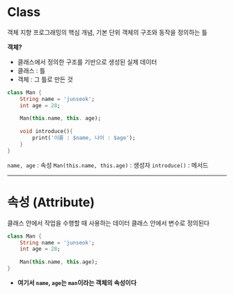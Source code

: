 # Class
객체 지향 프로그래밍의 핵심 개념, 기본 단위
객체의 구조와 동작을 정의하는 틀

**객체?**
- 클래스에서 정의한 구조를 기반으로 생성된 실제 데이터
- 클래스 : 틀
- 객체 : 그 틀로 만든 것

```dart
class Man {
	String name = 'junseok';
	int age = 28;
	
	Man(this.name, this. age);
	
	void introduce(){
		print('이름 : $name, 나이 : $age');
	}
}
```

`name, age` : 속성
`Man(this.name, this.age)` : 생성자
`introduce()` : 메서드


---

# 속성 (Attribute)
클래스 안에서 작업을 수행할 때 사용하는 데이터
클래스 안에서 변수로 정의된다

```dart
class Man {
	String name = 'junseok';
	int age = 28;
	
	Man(this.name, this.age);
}
```
- **여기서 `name`, `age`는 `man`이라는 객체의 속성이다**
